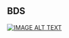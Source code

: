 ## BDS

[![IMAGE ALT TEXT](http://img.youtube.com/vi/JPe4nkSabIc/0.jpg)](http://www.youtube.com/watch?v=JPe4nkSabIc)



